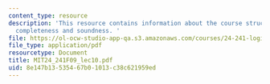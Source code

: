 ```yaml
---
content_type: resource
description: 'This resource contains information about the course structure, truth-functional
  completeness and soundness. '
file: https://ol-ocw-studio-app-qa.s3.amazonaws.com/courses/24-241-logic-i-fall-2009/8e147b13535467b01013c38c621959ed_MIT24_241F09_lec10.pdf
file_type: application/pdf
resourcetype: Document
title: MIT24_241F09_lec10.pdf
uid: 8e147b13-5354-67b0-1013-c38c621959ed
---
```

